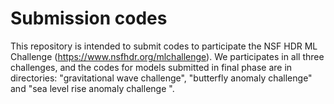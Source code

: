 # Submission codes

This repository is intended to submit codes to participate the NSF HDR ML Challenge (https://www.nsfhdr.org/mlchallenge).
We participates in all three challenges, and the codes for models submitted in final phase are in directories: "gravitational wave challenge", "butterfly anomaly challenge" and "sea level rise anomaly challenge
".
